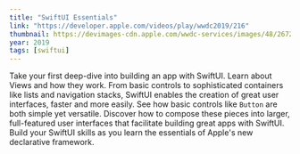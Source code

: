 ```yaml
---
title: "SwiftUI Essentials"
link: "https://developer.apple.com/videos/play/wwdc2019/216"
thumbnail: https://devimages-cdn.apple.com/wwdc-services/images/48/2672/2672_wide_250x141_2x.jpg
year: 2019
tags: [swiftui]
---
```


Take your first deep-dive into building an app with SwiftUI. Learn about Views and how they work. From basic controls to sophisticated containers like lists and navigation stacks, SwiftUI enables the creation of great user interfaces, faster and more easily. See how basic controls like `Button` are both simple yet versatile. Discover how to compose these pieces into larger, full-featured user interfaces that facilitate building great apps with SwiftUI. Build your SwiftUI skills as you learn the essentials of Apple's new declarative framework.
